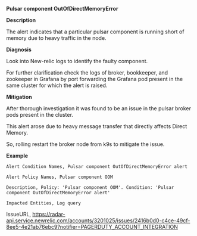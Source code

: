 
**Pulsar component OutOfDirectMemoryError**

**Description**

The alert indicates that a particular pulsar component is running short of memory due to heavy traffic in the node.

**Diagnosis**

Look into New-relic logs to identify the faulty component.

For further clarification check the logs of broker, bookkeeper, and zookeeper in Grafana by port forwarding the Grafana pod present in the same cluster for which the alert is raised.

**Mitigation**

After thorough investigation it was found to be an issue in the pulsar broker pods present in the cluster.

This alert arose due to heavy message transfer that directly affects Direct Memory.

So, rolling restart  the broker node from k9s to mitigate the issue.

**Example**

    Alert Condition Names, Pulsar component OutOfDirectMemoryError alert
    
    Alert Policy Names, Pulsar component OOM
    
    Description, Policy: 'Pulsar component OOM'. Condition: 'Pulsar component OutOfDirectMemoryError alert'
    
    Impacted Entities, Log query

IssueURL, https://radar-api.service.newrelic.com/accounts/3201025/issues/2416b0d0-c4ce-49cf-8ee5-4e21ab76ebc9?notifier=PAGERDUTY_ACCOUNT_INTEGRATION